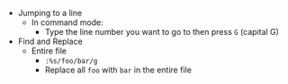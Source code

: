 - Jumping to a line
	- In command mode:
		- Type the line number you want to go to then press `G` (capital G)
- Find and Replace
	- Entire file
		- `:%s/foo/bar/g`
		- Replace all `foo` with `bar` in the entire file